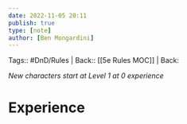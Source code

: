 ```yaml
---
date: 2022-11-05 20:11
publish: true
type: [note]
author: [Ben Mongardini]
---
```

Tags:: #DnD/Rules | Back:: [[5e Rules MOC]] | Back: 

*New characters start at Level 1 at 0 experience*

# Experience